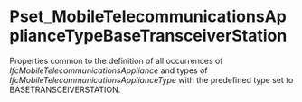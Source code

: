 # Pset_MobileTelecommunicationsApplianceTypeBaseTransceiverStation

Properties common to the definition of all occurrences of _IfcMobileTelecommunicationsAppliance_ and types of _IfcMobileTelecommunicationsApplianceType_ with the predefined type set to BASETRANSCEIVERSTATION.
<!-- end of short definition -->

